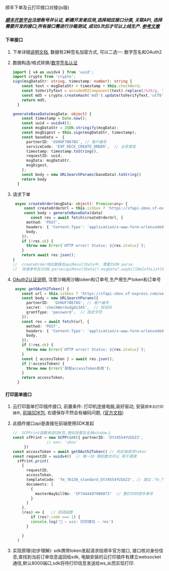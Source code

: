 顺丰下单及云打印接口对接(js版)

##### [顺丰开放平台](https://open.sf-express.com/)注册账号并认证, 新建开发者应用,选择相应接口分类, 关联API, 选择需要开发的接口;所有接口需进行沙箱测试, 成功3次后才可以上线生产. [参考文章](https://blog.csdn.net/qq_18948359/article/details/137097749)

#### 下单接口

1. 下单详细[说明文档]([顺丰开放平台](https://open.sf-express.com/Api/ApiDetails?level3=393&interName=下订单接口-EXP_RECE_CREATE_ORDER)), 数据有2种签名加密方式, 可以二选一: 数字签名和OAuth2

2. 数据构造/格式转换/[数字签名认证](https://open.sf-express.com/developSupport/976720?authId=1)

   ```ts
   import { v4 as uuidv4 } from 'uuid';
   import crypto from 'crypto'; 
   sign(msgDataStr: string, timestamp: number): string {
       const text = msgDataStr + timestamp + this.checkWord;
       const toVerifyText = encodeURIComponent(text).replace(/%20/g, '+');
       const md5 = crypto.createHash('md5').update(toVerifyText,'utf8').digest().toString('base64');
       return md5;
     }
   
   generateBaseData(msgData: object) {
       const timestamp = Date.now();
       const uuid = uuidv4();
       const msgDataStr = JSON.stringify(msgData);
       const msgDigest = this.sign(msgDataStr, timestamp);
       const baseData =  {
         partnerID: 'GVHUF78678G', // 客户编号
         serviceCode: 'EXP_RECE_CREATE_ORDER',  // 业务类型
         timestamp: timestamp.toString(),
         requestID: uuid,
         msgData: msgDataStr,
         msgDigest,
       };
       const body = new URLSearchParams(baseData).toString()
       return body
     }
   ```

3. 请求下单

   ```ts
    async createOrder(msgData: object): Promise<any> {
        const createOrderUrl = this.isSbox ? 'https://sfapi-sbox.sf-express.com/std/service' : 'https://bspgw.sf-express.com/std/service';
        const body = generateBaseData(data)
           const res = await fetch(createOrderUrl, {
         method: 'POST',
         headers: { 'Content-Type': 'application/x-www-form-urlencoded;charset=UTF-8' },
         body,
       });
       if (!res.ok) {
         throw new Error(`HTTP error! Status: ${res.status}`);
       }
       return await res.json();
   }
   //  createOrder响应数据在apiResultData中, 需要JSON parse
   //  快递单号在JSON.parse(apiResultData)?.msgData?.waybillNoInfoList[0]?.waybillNo
   ```

4. [OAuth2认证说明](https://open.sf-express.com/developSupport/976720?authId=0), 注意沙箱用沙箱token和订单号,生产用生产token和订单号

   ```ts
    async getOAuth2Token() {
       const url = this.isSbox ? 'https://sfapi-sbox.sf-express.com/oauth2/accessToken' : 'https://sfapi.sf-express.com/oauth2/accessToken';
       const body = new URLSearchParams({
         partnerID:  'GVHUF78678G', // 客户编号
         secret: 'checkWordsdgds345',  // 校验码
         grantType: 'password',  // 固定字符
       });
       const res = await fetch(url, {
         method: 'POST',
         headers: { 'Content-Type': 'application/x-www-form-urlencoded;charset=UTF-8' },
         body,
       });
       if (!res.ok) {
         throw new Error(`HTTP error! Status: ${res.status}`);
       }
       const { accessToken } = await res.json();
       if (!accessToken) {
         throw new Error('获取accessToken失败');
       }
       return accessToken;
     }
   
   ```



#### 打印面单接口

1. 云打印面单打印插件接口, 前置条件: 打印机连接电脑,装好驱动, 安装`顺丰云打印插件`, [前端SDK包](https://scp-tcdn.sf-express.com/prd/sdk/lodop/2.7/SCPPrint.js), 右键保存不然会有编码问题, ([官方文档](https://open.sf-express.com/Api/ApiDetails?level3=324&interName=云打印面单打印插件接口-COM_RECE_CLOUD_PRINT_PARSEDDATA))

2. 此插件接口api是直接在前端使用SDK发起

   ```ts
   //  SCPPrint函数来自SDK包,貌似挂载在全局window上
   const sfPrint = new SCPPrint({ partnerID: 'DYJ4554YUI6Z3', 
                  // env: 'sbox'
        })
   const accessToken = await getOAuth2Token() // 向后端请求token
   const requestID = uuidv4()  // 唯一ID 随机数也可以 用于溯源
     sfPrint.print(
       {
         requestID,
         accessToken,
         templateCode: 'fm_76130_standard_DYJ4554YUI6Z3', // 类似：fm_76130_standard_{partnerId}
         documents: [
           {
             masterWaybillNo: 'SF7444497906873'  // 要打印的顺丰单号
           }
         ]
       },
       (res) => {   // 回调函数
           if (res?.code === 1) {
           console.log('🚀 ~ xzz: 打印成功 ~ res')
         }
         
       }
     )
   ```

3. 实现原理(初步理解): sdk携带token发起请求给顺丰官方接口, 接口核对身份信息,查找到当前订单信息返回给sdk,  电脑安装的云打印插件有建立websocket通信,默认8000端口,sdk将待打印信息发送给ws,从而实现打印.



































